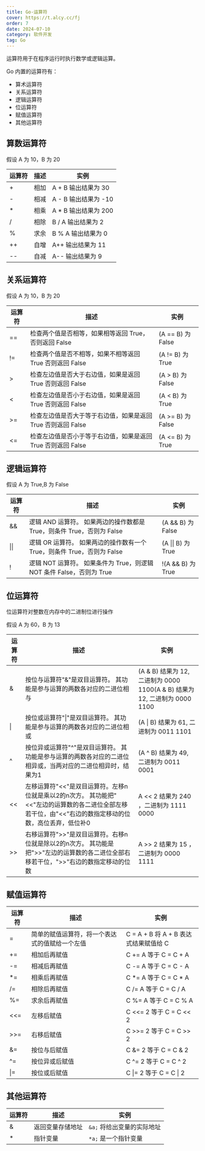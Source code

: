 ```yaml
---
title: Go-运算符
cover: https://t.alcy.cc/fj
order: 7
date: 2024-07-10
category: 软件开发
tag: Go
---
```


运算符用于在程序运行时执行数学或逻辑运算。

Go 内置的运算符有：
+ 算术运算符
+ 关系运算符
+ 逻辑运算符
+ 位运算符
+ 赋值运算符
+ 其他运算符

## 算数运算符

假设 A 为 10，B 为 20

|运算符|描述|实例|
|---|---|---|
|+|相加|A + B 输出结果为 30|
|-|相减|A - B 输出结果为 -10|
|*|相乘|A * B 输出结果为 200|
|/|相除|B / A 输出结果为 2|
|%|求余|B % A 输出结果为 0|
|++|自增|A++ 输出结果为 11|
|--|自减|A-- 输出结果为 9|

## 关系运算符

假设 A 为 10，B 为 20

|运算符|描述|实例|
|---|---|---|
|==|检查两个值是否相等，如果相等返回 True，否则返回 False| (A == B) 为 False|
|!=|	检查两个值是否不相等，如果不相等返回 True 否则返回 False|	(A != B) 为 True|
|>|	检查左边值是否大于右边值，如果是返回 True 否则返回 False|	(A > B) 为 False|
|<|	检查左边值是否小于右边值，如果是返回 True 否则返回 False|	(A < B) 为 True|
|>=|	检查左边值是否大于等于右边值，如果是返回 True 否则返回 False|	(A >= B) 为 False|
|<=|	检查左边值是否小于等于右边值，如果是返回 True 否则返回 False|	(A <= B) 为 True|

## 逻辑运算符

假设 A 为 True,B 为 False

|运算符|描述|实例|
|---|---|---|
|&&|	逻辑 AND 运算符。 如果两边的操作数都是 True，则条件 True，否则为 False|	(A && B) 为 False|
|\|\|	|逻辑 OR 运算符。 如果两边的操作数有一个 True，则条件 True，否则为 False|	(A \|\| B) 为 True|
|!|	逻辑 NOT 运算符。 如果条件为 True，则逻辑 NOT 条件 False，否则为 True|	!(A && B) 为 True|

## 位运算符

位运算符对整数在内存中的二进制位进行操作

假设 A 为 60，B 为 13

|运算符|描述|实例|
|---|---|---|
|&|按位与运算符"&"是双目运算符。 其功能是参与运算的两数各对应的二进位相与|(A & B) 结果为 12, 二进制为 0000 1100(A & B) 结果为 12, 二进制为 0000 1100|
|\||	按位或运算符"\|"是双目运算符。 其功能是参与运算的两数各对应的二进位相或|	(A \| B) 结果为 61, 二进制为 0011 1101|
|^|	按位异或运算符"^"是双目运算符。 其功能是参与运算的两数各对应的二进位相异或，当两对应的二进位相异时，结果为1|	(A ^ B) 结果为 49, 二进制为 0011 0001|
|<<|	左移运算符"<<"是双目运算符。左移n位就是乘以2的n次方。 其功能把"<<"左边的运算数的各二进位全部左移若干位，由"<<"右边的数指定移动的位数，高位丢弃，低位补0|	A << 2 结果为 240 ，二进制为 1111 0000|
|>>|	右移运算符">>"是双目运算符。右移n位就是除以2的n次方。 其功能是把">>"左边的运算数的各二进位全部右移若干位，">>"右边的数指定移动的位数|	A >> 2 结果为 15 ，二进制为 0000 1111|

## 赋值运算符

|运算符|描述|实例|
|---|---|---|
|=|	简单的赋值运算符，将一个表达式的值赋给一个左值|	C = A + B 将 A + B 表达式结果赋值给 C|
|+=|	相加后再赋值|	C += A 等于 C = C + A|
|-=|	相减后再赋值|	C -= A 等于 C = C - A|
|*=	|相乘后再赋值|	C *= A 等于 C = C * A|
|/=	|相除后再赋值|	C /= A 等于 C = C / A|
|%=	|求余后再赋值|	C %= A 等于 C = C % A|
|<<=|	左移后赋值|	C <<= 2 等于 C = C << 2|
|>>=|	右移后赋值|	C >>= 2 等于 C = C >> 2|
|&=|	按位与后赋值|	C &= 2 等于 C = C & 2|
|^=|	按位异或后赋值|	C ^= 2 等于 C = C ^ 2|
|\|=|	按位或后赋值|	C \|= 2 等于 C = C \| 2|

## 其他运算符

|运算符|描述|实例|
|---|---|---|
|&|	返回变量存储地址|	`&a;` 将给出变量的实际地址|
|*|	指针变量|	`*a;` 是一个指针变量|
